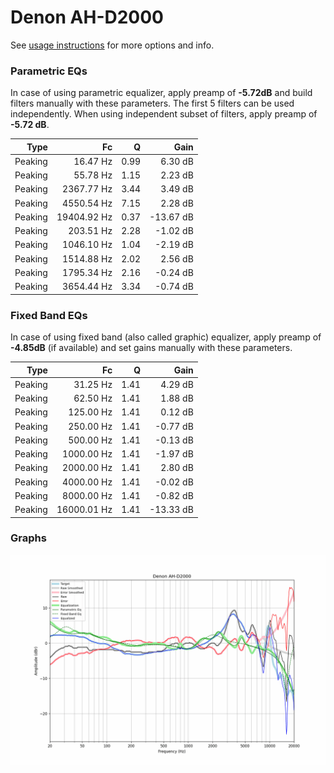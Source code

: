 # Denon AH-D2000
See [usage instructions](https://github.com/jaakkopasanen/AutoEq#usage) for more options and info.

### Parametric EQs
In case of using parametric equalizer, apply preamp of **-5.72dB** and build filters manually
with these parameters. The first 5 filters can be used independently.
When using independent subset of filters, apply preamp of **-5.72 dB**.

| Type    | Fc          |    Q | Gain      |
|--------:|------------:|-----:|----------:|
| Peaking | 16.47 Hz    | 0.99 | 6.30 dB   |
| Peaking | 55.78 Hz    | 1.15 | 2.23 dB   |
| Peaking | 2367.77 Hz  | 3.44 | 3.49 dB   |
| Peaking | 4550.54 Hz  | 7.15 | 2.28 dB   |
| Peaking | 19404.92 Hz | 0.37 | -13.67 dB |
| Peaking | 203.51 Hz   | 2.28 | -1.02 dB  |
| Peaking | 1046.10 Hz  | 1.04 | -2.19 dB  |
| Peaking | 1514.88 Hz  | 2.02 | 2.56 dB   |
| Peaking | 1795.34 Hz  | 2.16 | -0.24 dB  |
| Peaking | 3654.44 Hz  | 3.34 | -0.74 dB  |

### Fixed Band EQs
In case of using fixed band (also called graphic) equalizer, apply preamp of **-4.85dB**
(if available) and set gains manually with these parameters.

| Type    | Fc          |    Q | Gain      |
|--------:|------------:|-----:|----------:|
| Peaking | 31.25 Hz    | 1.41 | 4.29 dB   |
| Peaking | 62.50 Hz    | 1.41 | 1.88 dB   |
| Peaking | 125.00 Hz   | 1.41 | 0.12 dB   |
| Peaking | 250.00 Hz   | 1.41 | -0.77 dB  |
| Peaking | 500.00 Hz   | 1.41 | -0.13 dB  |
| Peaking | 1000.00 Hz  | 1.41 | -1.97 dB  |
| Peaking | 2000.00 Hz  | 1.41 | 2.80 dB   |
| Peaking | 4000.00 Hz  | 1.41 | -0.02 dB  |
| Peaking | 8000.00 Hz  | 1.41 | -0.82 dB  |
| Peaking | 16000.01 Hz | 1.41 | -13.33 dB |

### Graphs
![](./Denon%20AH-D2000.png)